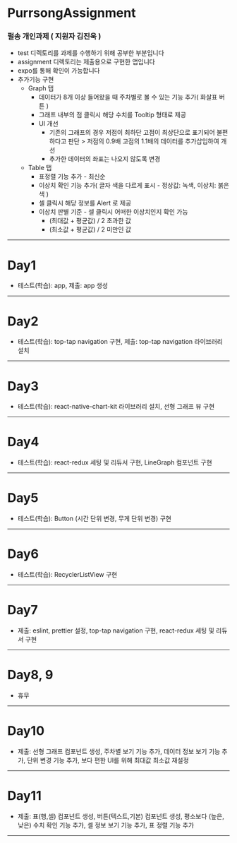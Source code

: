 # PurrsongAssignment
### 펄송 개인과제 ( 지원자 김진욱 )

- test 디렉토리를 과제를 수행하기 위해 공부한 부분입니다
- assignment 디렉토리는 제출용으로 구현한 앱입니다
- expo를 통해 확인이 가능합니다
- 추가기능 구현
  - Graph 탭
    - 데이터가 8개 이상 들어왔을 때 주차별로 볼 수 있는 기능 추가( 화살표 버튼 )
    - 그래프 내부의 점 클릭시 해당 수치를 Tooltip 형태로 제공
    - UI 개선
      - 기존의 그래프의 경우 저점이 최하단 고점이 최상단으로 표기되어 불편하다고 판단 > 저점의 0.9배 고점의 1.1배의 데이터를 추가삽입하여 개선
      - 추가한 데이터의 좌표는 나오지 않도록 변경
  - Table 탭
    - 표정렬 기능 추가 - 최신순
    - 이상치 확인 기능 추가( 글자 색을 다르게 표시 - 정상값: 녹색, 이상치: 붉은색 )
    - 셀 클릭시 해당 정보를 Alert 로 제공
    - 이상치 판별 기준 - 셀 클릭시 어떠한 이상치인지 확인 가능
      - (최대값 + 평균값) / 2 초과한 값
      - (최소값 + 평균값) / 2 미만인 값
---

# Day1
- 테스트(학습): app, 제출: app 생성
---
# Day2
- 테스트(학습): top-tap navigation 구현, 제출: top-tap navigation 라이브러리 설치
---
# Day3
- 테스트(학습): react-native-chart-kit 라이브러리 설치, 선형 그래프 뷰 구현
---
# Day4
- 테스트(학습): react-redux 세팅 및 리듀서 구현, LineGraph 컴포넌트 구현
---
# Day5
- 테스트(학습): Button (시간 단위 변경, 무게 단위 변경) 구현 
---
# Day6
- 테스트(학습): RecyclerListView 구현
---
# Day7
- 제출: eslint, prettier 설정, top-tap navigation 구현, react-redux 세팅 및 리듀서 구현
---
# Day8, 9
- 휴무
---
# Day10
- 제출: 선형 그래프 컴포넌트 생성, 주차별 보기 기능 추가, 데이터 정보 보기 기능 추가, 단위 변경 기능 추가, 보다 편한 UI를 위해 최대값 최소값 재설정
---
# Day11
- 제출: 표(행,셀) 컴포넌트 생성, 버튼(텍스트,기본) 컴포넌트 생성, 평소보다 (높은, 낮은) 수치 확인 기능 추가, 셀 정보 보기 기능 추가, 표 정렬 기능 추가
---
